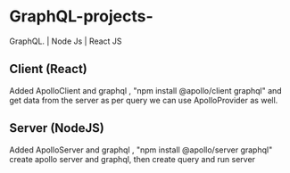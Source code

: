# GraphQL-projects-
GraphQL. | Node Js | React JS

## Client (React)
Added ApolloClient and graphql , "npm install @apollo/client graphql"
and get data from the server as per query 
we can use ApolloProvider as well.

## Server (NodeJS)
Added ApolloServer and graphql , "npm install @apollo/server graphql"
create apollo server and graphql, then create query and run server